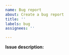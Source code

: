 ```yaml
---
name: Bug report
about: Create a bug report
title: ''
labels: bug
assignees: ''

---
```


<!-- Please search existing issues first:
https://github.com/armory3d/armorcore/issues?q=is%3Aissue
-->

**Issue description:**


